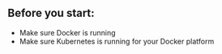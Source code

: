 ## Before you start:
* Make sure Docker is running
* Make sure Kubernetes is running for your Docker platform

